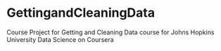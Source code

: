 GettingandCleaningData
======================

Course Project for Getting and Cleaning Data course for Johns Hopkins University Data Science on Coursera
